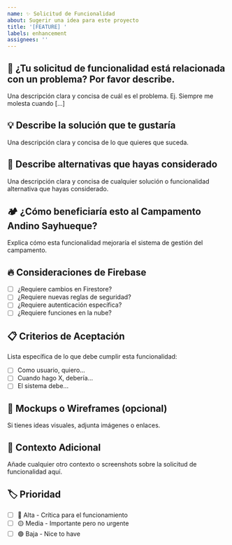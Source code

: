 ```yaml
---
name: ✨ Solicitud de Funcionalidad
about: Sugerir una idea para este proyecto
title: '[FEATURE] '
labels: enhancement
assignees: ''
---
```


## 🎯 ¿Tu solicitud de funcionalidad está relacionada con un problema? Por favor describe.
Una descripción clara y concisa de cuál es el problema. Ej. Siempre me molesta cuando [...]

## 💡 Describe la solución que te gustaría
Una descripción clara y concisa de lo que quieres que suceda.

## 🔄 Describe alternativas que hayas considerado
Una descripción clara y concisa de cualquier solución o funcionalidad alternativa que hayas considerado.

## 🏕️ ¿Cómo beneficiaría esto al Campamento Andino Sayhueque?
Explica cómo esta funcionalidad mejoraría el sistema de gestión del campamento.

## 🔥 Consideraciones de Firebase
- [ ] ¿Requiere cambios en Firestore?
- [ ] ¿Requiere nuevas reglas de seguridad?
- [ ] ¿Requiere autenticación específica?
- [ ] ¿Requiere funciones en la nube?

## 📋 Criterios de Aceptación
Lista específica de lo que debe cumplir esta funcionalidad:
- [ ] Como usuario, quiero...
- [ ] Cuando hago X, debería...
- [ ] El sistema debe...

## 🎨 Mockups o Wireframes (opcional)
Si tienes ideas visuales, adjunta imágenes o enlaces.

## 🔗 Contexto Adicional
Añade cualquier otro contexto o screenshots sobre la solicitud de funcionalidad aquí.

## 🏷️ Prioridad
- [ ] 🔴 Alta - Crítica para el funcionamiento
- [ ] 🟡 Media - Importante pero no urgente
- [ ] 🟢 Baja - Nice to have
